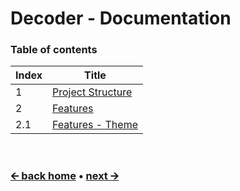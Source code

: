 # Decoder - Documentation

### Table of contents
Index | Title
------|---------------------------------------------------
1     | [Project Structure](/docs/en/project-structure.md)
2     | [Features](/docs/en/features.md)
2.1   | [Features - Theme](/docs/en/feature-theme.md)

<br>

### [🡨 back home](/) • [next 🡪](/docs/en/project-structure.md)
